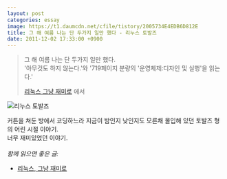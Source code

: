 ```yaml
---
layout: post
categories: essay
image: https://t1.daumcdn.net/cfile/tistory/2005734E4EDB6D812E
title: 그 해 여름 나는 단 두가지 일만 했다 - 리누스 토발즈
date: 2011-12-02 17:33:00 +0900
---
```


> 그 해 여름 나는 단 두가지 일만 했다.  
> '아무것도 하지 않는다.'와 '719페이지 분량의 '운영체제:디자인 및 실행'을 읽는다.'
>
> [리눅스 그냥 재미로](/essay/2008/08/20/just-for-fun.html) 에서

![리누스 토발즈](https://t1.daumcdn.net/cfile/tistory/2005734E4EDB6D812E)

커튼을 쳐둔 방에서 코딩하느라 지금이 밤인지 낮인지도 모른채 몰입해 있던 토발즈 형의 어린 시절 이야기.  
너무 재미있었던 이야기.
<br>
<br>
*함께 읽으면 좋은 글:*
* [리눅스, 그냥 재미로](/essay/2008/08/20/just-for-fun.html)
